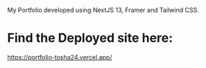 My Portfolio developed using NextJS 13, Framer and Tailwind CSS.

# Find the Deployed site here: 
https://portfolio-tosha24.vercel.app/
